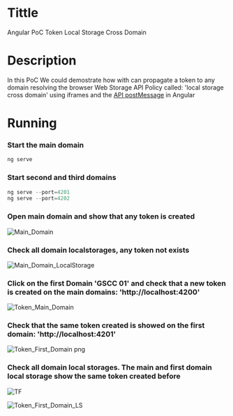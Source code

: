 # Tittle
Angular PoC Token Local Storage Cross Domain

# Description
In this PoC We could demostrate how with can propagate a token to any domain resolving the browser Web Storage API Policy called: 'local storage cross domain' using iframes and the [API postMessage](https://developer.mozilla.org/en-US/docs/Web/API/Window/postMessage) in Angular

# Running
### Start the main domain
```javascript
ng serve
```

### Start second and third domains
```javascript
ng serve --port=4201
ng serve --port=4202
```

### Open main domain and show that any token is created

![Main_Domain](https://user-images.githubusercontent.com/1216181/99189478-a1839c00-2761-11eb-8367-69afe11b1e64.png)

### Check all domain localstorages, any token not exists

![Main_Domain_LocalStorage](https://user-images.githubusercontent.com/1216181/99189491-b8c28980-2761-11eb-95ca-da19fc8b40d3.png)

### Click on the first Domain 'GSCC 01' and check that a new token is created on the main domains: 'http://localhost:4200'

![Token_Main_Domain](https://user-images.githubusercontent.com/1216181/99189575-0dfe9b00-2762-11eb-9b79-a8ca6d4721b6.png)

### Check that the same token created is showed on the first domain: 'http://localhost:4201'

![Token_First_Domain png](https://user-images.githubusercontent.com/1216181/99189580-1951c680-2762-11eb-8bb5-7befbe010351.png)

### Check all domain local storages. The main and first domain local storage show the same token created before

![TF](https://user-images.githubusercontent.com/1216181/99189614-54ec9080-2762-11eb-9239-9fe2539e1035.png)

![Token_First_Domain_LS](https://user-images.githubusercontent.com/1216181/99189593-38505880-2762-11eb-973b-8fa4432a45cc.png)
